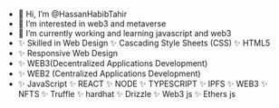 - 👋 Hi, I’m @HassanHabibTahir
- 👀 I’m interested in web3 and metaverse
- 🌱 I’m currently working and learning javascript and web3
- ✨ Skilled in Web Design ✨ Cascading Style Sheets (CSS) ✨ HTML5
- ✨ Responsive Web Design
- ✨ WEB3(Decentralized Applications Development)
- ✨ WEB2 (Centralized Applications Development)
- ✨ JavaScript ✨ REACT ✨ NODE ✨ TYPESCRIPT ✨ IPFS ✨ WEB3 ✨ NFTS ✨ Truffle ✨ hardhat ✨ Drizzle ✨ Web3 js ✨ Ethers js



<!---
HassanHabibTahir/HassanHabibTahir is a ✨ special ✨ repository because its `README.md` (this file) appears on your GitHub profile.
You can click the Preview link to take a look at your changes.
--->
